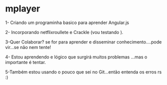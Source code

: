 # mplayer

1- Criando um programinha basico para aprender Angular.js

2- Incorporando netflixroullete e Crackle (vou testando ).

3-Quer Colaborar? se for para aprender e disseminar conhecimento....pode vir...se não nem tente!

4- Estou aprendendo e lógico que surgirá muitos problemas ...mas o importante é tentar.

5-Também estou usando o pouco que sei no Git...então entenda os erros rs :)
